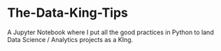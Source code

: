 # The-Data-King-Tips
A Jupyter Notebook where I put all the good practices in Python to land Data Science / Analytics projects as a KIng.
